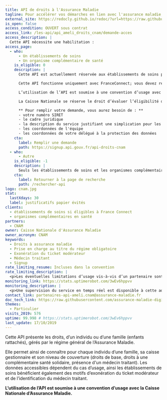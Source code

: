 ```yaml
---
title: API de droits à l'Assurance Maladie
tagline: Pour accélérer vos démarches en lien avec l'assurance maladie, automatisez la récupération des droits à l’Assurance Maladie de vos clients
external_site: https://redocly.github.io/redoc/?url=https://raw.githubusercontent.com/assurance-maladie-digital/api-droits-fs-doc/master/documentation-open-api.yaml
is_open: false
access_condition: OUVERT sous contrat
access_link: /les-api/api_ameli_droits_cnam/demande-acces
access_description: |
  Cette API nécessite une habilitation :
access_page:
  - who:
      - Un établissements de soins
      - Un organisme complémentaire de santé
    is_eligible: 0
    description: |
      Cette API est actuellement réservée aux établissements de soins pour leur démarche de pré admission et aux organismes complémentaires en santé pour faciliter leur démarche d’adhésion.

      Cette API fonctionne uniquement avec FranceConnect; vous devez remplir les critères d'eligbilité de FranceConnect.

      L’utilisation de l’API est soumise à une convention d’usage avec la Caisse Nationale d’Assurance Maladie. Les données accessibles dépendent également du cas d’usage.

      La Caisse Nationale se réserve le droit d’évaluer l’éligibilité des candidats au regard des cas d’usage indiqués.

      ** Pour remplir votre demande, vous aurez besoin de : **
      - votre numéro SIRET
      - le cadre juridique
      - la description du service justifiant une simplication pour les citoyens
      - les coordonnées de l'équipe
      - les coordonnées de votre délégué à la protection des données
    cta:
      label: Remplir une demande
      path: https://signup.api.gouv.fr/api-droits-cnam
  - who:
      - Autre
    is_eligible: -1
    description: |
      Seuls les établissements de soins et les organismes complémentaires en santé peuvent accèder à cette API.
    cta:
      label: Retourner à la page de recherche
      path: /rechercher-api
logo: cnam.jpg
stat:
  lastXdays: 30
  label: justificatifs papier évités
clients:
  - établissements de soins si éligibles à France Connect
  - organismes complémentaires en santé
partners:
  - CNAM
owner: Caisse Nationale d'Assurance Maladie
owner_acronym: CNAM
keywords:
  - Droits à assurance maladie
  - Prise en charge au titre du régime obligatoire
  - Exonération du ticket modérateur
  - Médecin traitant
  - Signup
rate_limiting_resume: Incluses dans la convention
rate_limiting_description: |
  <p>Les éventuelles limitations d’usage vis-à-vis d’un partenaire sont incluses dans la convention.</p>
monitoring_link: https://stats.uptimerobot.com/3wEv6hppvv
monitoring_description: |
  <p>Une supervision du service en temps réel est disponible à cette adresse.</p>
contact_link: partenaires-api-ameli.cnam@assurance-maladie.fr
doc_tech_link: https://raw.githubusercontent.com/assurance-maladie-digital/api-droits-fs-doc/master/documentation-open-api.yaml
themes:
  - Particulier
visits_2019: 576
uptime: 99.998 # https://stats.uptimerobot.com/3wEv6hppvv
last_update: 17/10/2019
---
```


Cette API présente les droits, d’un individu ou d’une famille (enfants rattachés), gérés par le régime général de l’Assurance Maladie.

Elle permet ainsi de connaître pour chaque individu d’une famille, sa caisse gestionnaire et son niveau de couverture (droits de base, droits à une complémentaire santé solidaire, présence d'un médecin traitant). Les données accessibles dépendent du cas d’usage, ainsi les établissements de soins bénéficient également des motifs d’exonération du ticket modérateur et de l’identification du médecin traitant.

**L’utilisation de l’API est soumise à une convention d’usage avec la Caisse Nationale d’Assurance Maladie.**
